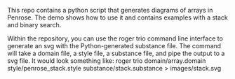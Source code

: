 This repo contains a python script that generates diagrams of arrays in Penrose.
The demo shows how to use it and contains examples with a stack and binary search. 

Within the repository, you can use the roger trio command line interface to generate an svg with the Python-generated substance file.
The command will take a domain file, a style file, a substance file, and pipe the output to a svg file.
It would look something like: roger trio domain/array.domain style/penrose_stack.style substance/stack.substance > images/stack.svg